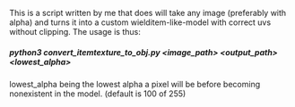 This is a script written by me that does will take any image (preferably with alpha)
and turns it into a custom wielditem-like-model with correct uvs without clipping.
The usage is thus:

##### python3 convert_itemtexture_to_obj.py <image_path> <output_path> <lowest_alpha>

lowest_alpha being the lowest alpha a pixel will be before becoming nonexistent in the model. (default is 100 of 255)
